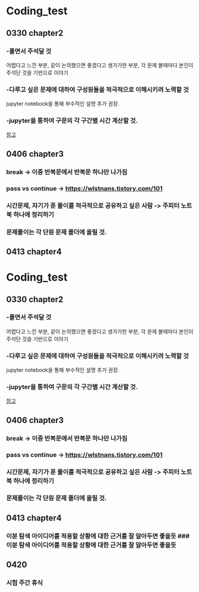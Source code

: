 # Coding_test


## 0330 chapter2
  ### -풀면서 주석달 것
  어렵다고 느낀 부분, 같이 논의했으면 좋겠다고 생가가한 부분, 각 문제 볼때마다 본인이 주석단 것을 기반으로 이야기
  
  ### -다루고 싶은 문제에 대하여 구성원들을 적극적으로 이해시키려 노력할 것
  jupyter notebook을 통해 부수적인 설명 추가 권장.
  
  ### -jupyter을 통하여 구문의 각 구간별 시간 계산할 것.
  [참고](https://velog.io/@log327/Jupyter-Notebook%EC%97%90%EC%84%9C-Magic-Command-%EC%82%AC%EC%9A%A9%ED%95%98%EA%B8%B0)

## 0406 chapter3
  ### break -> 이중 반복문에서 반복문 하나만 나가짐
  
  ### pass vs continue -> https://wlstnans.tistory.com/101
  
  ### 시간문제, 자기가 푼 풀이를 적극적으로 공유하고 싶은 사람 -> 주피터 노트북 하나에 정리하기
  
  ### 문제풀이는 각 단원 문제 폴더에 올릴 것.
  
  
## 0413 chapter4
# Coding_test
## 0330 chapter2

  ### -풀면서 주석달 것

  어렵다고 느낀 부분, 같이 논의했으면 좋겠다고 생가가한 부분, 각 문제 볼때마다 본인이 주석단 것을 기반으로 이야기

  ### -다루고 싶은 문제에 대하여 구성원들을 적극적으로 이해시키려 노력할 것

  jupyter notebook을 통해 부수적인 설명 추가 권장.

  ### -jupyter을 통하여 구문의 각 구간별 시간 계산할 것.

  [참고](https://velog.io/@log327/Jupyter-Notebook%EC%97%90%EC%84%9C-Magic-Command-%EC%82%AC%EC%9A%A9%ED%95%98%EA%B8%B0)


## 0406 chapter3

  ### break -> 이중 반복문에서 반복문 하나만 나가짐

  ### pass vs continue -> https://wlstnans.tistory.com/101

  ### 시간문제, 자기가 푼 풀이를 적극적으로 공유하고 싶은 사람 -> 주피터 노트북 하나에 정리하기


  ### 문제풀이는 각 단원 문제 폴더에 올릴 것.


## 0413 chapter4


  ### 이분 탐색 아이디어를 적용할 상황에 대한 근거를 잘 알아두면 좋을듯  ### 이분 탐색 아이디어를 적용할 상황에 대한 근거를 잘 알아두면 좋을듯


## 0420

  ### 시험 주간 휴식
